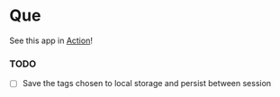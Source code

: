 # Que

See this app in [Action](https://apps.binnyva.com/que)!

### TODO

- [ ] Save the tags chosen to local storage and persist between session
